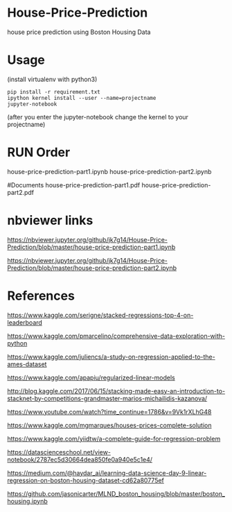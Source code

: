 # House-Price-Prediction
house price prediction using Boston Housing Data


# Usage
(install virtualenv with python3)
```
pip install -r requirement.txt
ipython kernel install --user --name=projectname
jupyter-notebook
```
(after you enter the jupyter-notebook change the kernel to your projectname)

# RUN Order
house-price-prediction-part1.ipynb
house-price-prediction-part2.ipynb

#Documents
house-price-prediction-part1.pdf
house-price-prediction-part2.pdf


# nbviewer links
https://nbviewer.jupyter.org/github/jk7g14/House-Price-Prediction/blob/master/house-price-prediction-part1.ipynb

https://nbviewer.jupyter.org/github/jk7g14/House-Price-Prediction/blob/master/house-price-prediction-part2.ipynb


# References
https://www.kaggle.com/serigne/stacked-regressions-top-4-on-leaderboard

https://www.kaggle.com/pmarcelino/comprehensive-data-exploration-with-python

https://www.kaggle.com/juliencs/a-study-on-regression-applied-to-the-ames-dataset

https://www.kaggle.com/apapiu/regularized-linear-models

http://blog.kaggle.com/2017/06/15/stacking-made-easy-an-introduction-to-stacknet-by-competitions-grandmaster-marios-michailidis-kazanova/

https://www.youtube.com/watch?time_continue=1786&v=9Vk1rXLhG48

https://www.kaggle.com/mgmarques/houses-prices-complete-solution

https://www.kaggle.com/yiidtw/a-complete-guide-for-regression-problem

https://datascienceschool.net/view-notebook/2787ec5d30664dea850fe0a940e5c1e4/

https://medium.com/@haydar_ai/learning-data-science-day-9-linear-regression-on-boston-housing-dataset-cd62a80775ef

https://github.com/jasonicarter/MLND_boston_housing/blob/master/boston_housing.ipynb
